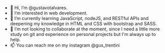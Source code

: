 - 👋 Hi, I’m @gustavotalvares.
- 👀 I’m interested in web development.
- 🌱 I’m currently learning JavaScript, nodeJS, and RESTful APIs and deepening my knowledge in HTML and CSS with bootstrap and SASS.
- 💞️ I’m not looking to collaborate at the moment, since I need a little more study on git and experience on personal projects but I'm always up to help.
- 📫 You can reach me on my instagram @gus_trentini

<!---
gustavotalvares/gustavotalvares is a ✨ special ✨ repository because its `README.md` (this file) appears on your GitHub profile.
You can click the Preview link to take a look at your changes.
--->
